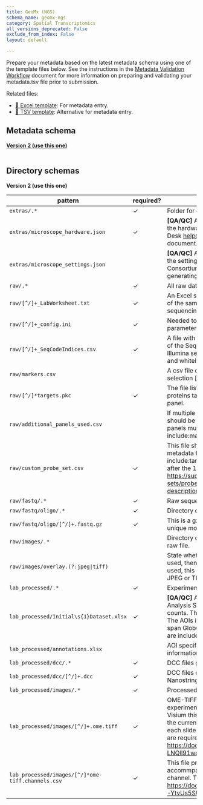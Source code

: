 ```yaml
---
title: GeoMx (NGS)
schema_name: geomx-ngs
category: Spatial Transcriptomics
all_versions_deprecated: False
exclude_from_index: False
layout: default

---
```

Prepare your metadata based on the latest metadata schema using one of the template files below. See the instructions in the [Metadata Validation Workflow](https://docs.google.com/document/d/1lfgiDGbyO4K4Hz1FMsJjmJd9RdwjShtJqFYNwKpbcZY) document for more information on preparing and validating your metadata.tsv file prior to submission.

Related files:


- [📝 Excel template](https://raw.githubusercontent.com/hubmapconsortium/dataset-metadata-spreadsheet/main/geomx-ngs/latest/geomx-ngs.xlsx): For metadata entry.
- [📝 TSV template](https://raw.githubusercontent.com/hubmapconsortium/dataset-metadata-spreadsheet/main/geomx-ngs/latest/geomx-ngs.tsv): Alternative for metadata entry.




## Metadata schema


<summary><a href="https://openview.metadatacenter.org/templates/https:%2F%2Frepo.metadatacenter.org%2Ftemplates%2F662ab411-d8d5-4212-80c8-25e469ee0fe3"><b>Version 2 (use this one)</b></a></summary>



<br>

## Directory schemas
<summary><b>Version 2 (use this one)</b></summary>

| pattern | required? | description |
| --- | --- | --- |
| <code>extras\/.*</code> | ✓ | Folder for general lab-specific files related to the dataset. |
| <code>extras\/microscope_hardware\.json</code> | ✓ | **[QA/QC]** A file generated by the micro-meta app that contains a description of the hardware components of the microscope. Email HuBMAP Consortium Help Desk <help@hubmapconsortium.org> if help is required in generating this document. |
| <code>extras\/microscope_settings\.json</code> |  | **[QA/QC]** A file generated by the micro-meta app that contains a description of the settings that were used to acquire the image data. Email HuBMAP Consortium Help Desk <help@hubmapconsortium.org> if help is required in generating this document. |
| <code>raw\/.*</code> | ✓ | All raw data files for the experiment. |
| <code>raw\/[^\/]+_LabWorksheet.txt</code> | ✓ | An Excel spreadsheet to refer to in setting up the library. This file documents all of the samples from a single collection plate. Generated by DSP run, prior to sequencing. |
| <code>raw\/[^\/]+_config\.ini</code> | ✓ | Needed to generate the DCC file from the fastq file. Contains pipeline processing parameters.  Generated by DSP run, prior to sequencing. |
| <code>raw\/[^\/]+_SeqCodeIndices\.csv</code> | ✓ | A file with sample information needed by the Illumina software. Use the contents of the SeqCodeIndices.csv file to create a SampleSheet.csv for input to the Illumina sequencer. (NextSeq 1000/2000 users download a SampleSheet.csv and whitelist.txt instead of SeqCodeIndices.csv.)  Generated by DSP run. |
| <code>raw\/markers\.csv</code> |  | A csv file describing any morphology markers used to guide ROI and/or AOI selection [this should be similar in structure to the antibodies file] |
| <code>raw\/[^\/]*targets\.pkc</code> | ✓ | The file listing probe barcode sequence and corresponding gene symbol or proteins targeted by that probe. This should be consistent for the same probe panel. |
| <code>raw\/additional_panels_used\.csv</code> |  | If multiple commercial probe panels were used, then the primary probe panel should be selected in the "oligo_probe_panel" metadata field. The additional panels must be included in this file. Each panel record should include:manufacturer, model/name, product code. |
| <code>raw\/custom_probe_set\.csv</code> | ✓ | This file should contain any custom probes used and must be included if the metadata field "is_custom_probes_used" is "Yes". The file should minimally include:target gene id, probe seq, probe id. The contents of this file are modeled after the 10x Genomics probe set file (see <https://support.10xgenomics.com/spatial-gene-expression-ffpe/probe-sets/probe-set-file-descriptions/probe-set-file-descriptions#probe_set_csv_file>). |
| <code>raw\/fastq\/.*</code> | ✓ | Raw sequencing files for the experiment |
| <code>raw\/fastq\/oligo\/.*</code> | ✓ | Directory containing fastq files pertaining to oligo sequencing. |
| <code>raw\/fastq\/oligo\/[^\/]+\.fastq\.gz</code> | ✓ | This is a gzip version of the fastq file. This file contains the cell barcode and unique molecular identifier (technical). |
| <code>raw\/images\/.*</code> |  | Directory containing raw image files. This directory should include at least one raw file. |
| <code>raw\/images\/overlay\.(?:jpeg&#124;tiff)</code> |  | State whether an overlay image was used to guide ROI selection. If an overlay is used, then the overlay details will be provided in the protocols.io protocol. If used, this needs to be uploaded. It is not included in the OME TIFF. This can be a JPEG or TIFF file |
| <code>lab_processed\/.*</code> | ✓ | Experiment files that were processed by the lab generating the data. |
| <code>lab_processed\/Initial\s{1}Dataset\.xlsx</code> | ✓ | **[QA/QC]** An excel spreadsheet that is downloaded from the GeoMx DSP Data Analysis Suite containing QA/QC metrics based on raw, unprocessed target counts. This file contains one row per AOI/segment and no analyses span AOI. The AOIs included in this file can come from different GeoMx runs and hence span Globus uploads. So care must be taken to make sure the appropriate AOIs are included in the file. |
| <code>lab_processed\/annotations\.xlsx</code> |  | AOI specific annotations. This might include cell type and anatomical information. |
| <code>lab_processed\/dcc\/.*</code> | ✓ | DCC files generated from fastq by the Nanostring GeoMx NGS Pipeline. |
| <code>lab_processed\/dcc\/[^\/]+\.dcc</code> | ✓ | DCC files containing target probe counts, generated from fastq by the Nanostring GeoMx NGS Pipeline. |
| <code>lab_processed\/images\/.*</code> | ✓ | Processed image files |
| <code>lab_processed\/images\/[^\/]+\.ome\.tiff</code> | ✓ | OME-TIFF files (multichannel, multi-layered) produced by the microscopy experiment. If compressed, must use loss-less compression algorithm. For Visium this stitched file should only include the single capture area relevant to the current dataset. For GeoMx there will be one OME TIFF file per slide, with each slide including multiple AOIs. See the following link for the set of fields that are required in the OME TIFF file XML header. <https://docs.google.com/spreadsheets/d/1YnmdTAA0Z9MKN3OjR3Sca8pz-LNQll91wdQoRPSP6Q4/edit#gid=0> |
| <code>lab_processed\/images\/[^\/]*ome-tiff\.channels\.csv</code> | ✓ | This file provides essential documentation pertaining to each channel of the accommpanying OME TIFF. The file should contain one row per OME TIFF channel. The required fields are detailed <https://docs.google.com/spreadsheets/d/1xEJSb0xn5C5fB3k62pj1CyHNybpt4-YtvUs5SUMS44o/edit#gid=0> |

